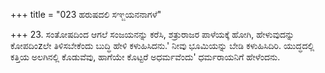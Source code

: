 +++
title = "023 ಹರುಷದಲಿ ಸಞ್ಜಯನನಾಗಳೆ"

+++
23. ಸಂತೋಷದಿಂದ ಆಗಲೆ ಸಂಜಯನನ್ನು ಕರೆಸಿ, ಶತ್ರುರಾಜರ ಪಾಳೆಯಕ್ಕೆ ಹೋಗಿ, ಹೇಳುವುದನ್ನು ಕೋಪದಿಂzಲೇ  ತಿಳಿಸಬೇಕೆಂದು ಬುದ್ಧಿ ಹೇಳಿ ಕಳುಹಿಸಿದನು.' ನೀವು ಭೂಮಿಯನ್ನು ಬೇಡಿ ಕಳುಹಿಸಿದಿರಿ. ಯುದ್ಧದಲ್ಲಿ ಕತ್ತಿಯ ಅಲಗಿನಲ್ಲಿ ಕೊಡುವೆವು, ಹಾಗೆಯೇ ಕೊಟ್ಟರೆ ಅಧರ್ಮವೆಂದು' ಧರ್ಮರಾಯನಿಗೆ ಹೇಳೆಂದನು.